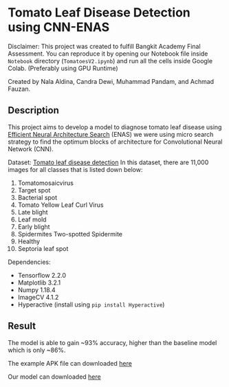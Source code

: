 # Tomato Leaf Disease Detection using CNN-ENAS
Disclaimer: This project was created to fulfill Bangkit Academy Final Assessment. You can reproduce it by opening our Notebook file inside `Notebook` directory (`TomatoesV2.ipynb`) and run all the cells inside Google Colab. (Preferably using GPU Runtime)

Created by Nala Aldina, Candra Dewi, Muhammad Pandam, and Achmad Fauzan.

## Description
This project aims to develop a model to diagnose tomato leaf disease using [Efficient Neural Architecture Search](https://arxiv.org/abs/1802.03268) (ENAS) we were using micro search strategy to find the optimum blocks of architecture for Convolutional Neural Network (CNN).

Dataset: [Tomato leaf disease detection](https://www.kaggle.com/kaustubhb999/tomatoleaf)
In this dataset, there are 11,000 images for all classes that is listed down below:
1. Tomatomosaicvirus
2. Target spot
3. Bacterial spot
4. Tomato Yellow Leaf Curl Virus
5. Late blight
6. Leaf mold
7. Early blight
8. Spidermites Two-spotted Spidermite
9. Healthy
10. Septoria leaf spot

Dependencies:
- Tensorflow 2.2.0
- Matplotlib 3.2.1
- Numpy 1.18.4
- ImageCV 4.1.2
- Hyperactive (install using `pip install Hyperactive`)

## Result
The model is able to gain ~93% accuracy, higher than the baseline model which is only ~86%.

The example APK file can downloaded [here](https://drive.google.com/file/d/1EFjDhopJe0cLTvWdr4Evl0AxnGne4M2W/view)

Our model can downloaded [here](https://drive.google.com/drive/folders/1wRDebHQNmtmILUmB12DYEqNSyavfZAeo)
